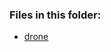 <!-- C:\Users\razer\Desktop\walkerrh.github.io\SCROLLS_FOLDER\DRONES\GAINESVILLE_FIXED_WING\GAINESVILLE_FIXED_WING_SCROLLS.md -->



























### Files in this folder:
- [drone](/SCROLLS_FOLDER/DRONES/GAINESVILLE_FIXED_WING/drone.html)
